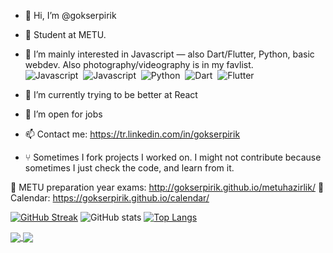 - 👋 Hi, I’m @gokserpirik
- 🏫 Student at METU.
- 👀 I’m mainly interested in Javascript — also Dart/Flutter, Python, basic webdev. Also photography/videography is in my favlist.
 <br/> ![Javascript]( https://img.shields.io/badge/-ReactJs-05122A?style=for-the-badge&logo=react)&nbsp; 
  ![Javascript](https://img.shields.io/badge/-Javascript-05122A?style=for-the-badge&logo=javascript)&nbsp; 
 ![Python](https://img.shields.io/badge/-Python-05122A?style=for-the-badge&logo=python)&nbsp; 
 ![Dart](https://img.shields.io/badge/-Dart-05122A?style=for-the-badge&logo=dart)&nbsp; 
  ![Flutter](https://img.shields.io/badge/-Flutter-05122A?style=for-the-badge&logo=flutter)&nbsp; 


- 🌱 I’m currently trying to be better at React 
- 🎉 I’m open for jobs
- 📫 Contact me: https://tr.linkedin.com/in/gokserpirik
- ⑂ Sometimes I fork projects I worked on. I might not contribute because sometimes I just check the code, and learn from it.

🔗 METU preparation year exams: http://gokserpirik.github.io/metuhazirlik/
🔗 Calendar: https://gokserpirik.github.io/calendar/

[![GitHub Streak](https://github-readme-streak-stats.herokuapp.com?user=gokserpirik&theme=vue-dark&date_format=j%2Fn%5B%2FY%5D)](https://git.io/streak-stats)
![GitHub stats](https://github-readme-stats.vercel.app/api?username=gokserpirik&show_icons=true&theme=vue-dark)
[![Top Langs](https://github-readme-stats.vercel.app/api/top-langs/?username=gokserpirik&layout=compact&theme=vue-dark&hide=kotlin,swift,objective-c)](https://github.com/gokserpirik)

<a href="https://github.com/gokserpirik/tiktok-app-clone-reactjs-firebase">
  <img align="center" src="https://github-readme-stats.vercel.app/api/pin/?username=gokserpirik&repo=tiktok-app-clone-reactjs-firebase&title_color=fff&icon_color=46F4FF&text_color=fdfdfd&bg_color=414141" />
  
<a href="https://github.com/gokserpirik/netflix">
  <img align="center" src="https://github-readme-stats.vercel.app/api/pin/?username=gokserpirik&repo=netflix&title_color=fff&icon_color=E50914&text_color=fdfdfd&bg_color=141414" />



<!---
gokserpirik/gokserpirik is a ✨ special ✨ repository because its `README.md` (this file) appears on your GitHub profile.
You can click the Preview link to take a look at your changes.
--->

  
